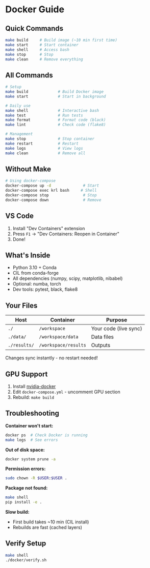 # Docker Guide

## Quick Commands

```bash
make build     # Build image (~10 min first time)
make start     # Start container
make shell     # Access bash
make stop      # Stop
make clean     # Remove everything
```

## All Commands

```bash
# Setup
make build             # Build Docker image
make start             # Start in background

# Daily use
make shell             # Interactive bash
make test              # Run tests
make format            # Format code (black)
make lint              # Check code (flake8)

# Management
make stop              # Stop container
make restart           # Restart
make logs              # View logs
make clean             # Remove all
```

## Without Make

```bash
# Using docker-compose
docker-compose up -d              # Start
docker-compose exec krl bash     # Shell
docker-compose stop               # Stop
docker-compose down               # Remove
```

## VS Code

1. Install "Dev Containers" extension
2. Press `F1` → "Dev Containers: Reopen in Container"
3. Done!

## What's Inside

- Python 3.10 + Conda
- CIL from conda-forge
- All dependencies (numpy, scipy, matplotlib, nibabel)
- Optional: numba, torch
- Dev tools: pytest, black, flake8

## Your Files

| Host | Container | Purpose |
|------|-----------|---------|
| `./` | `/workspace` | Your code (live sync) |
| `./data/` | `/workspace/data` | Data files |
| `./results/` | `/workspace/results` | Outputs |

Changes sync instantly - no restart needed!

## GPU Support

1. Install [nvidia-docker](https://github.com/NVIDIA/nvidia-docker)
2. Edit `docker-compose.yml` - uncomment GPU section
3. Rebuild: `make build`

## Troubleshooting

**Container won't start:**
```bash
docker ps  # Check Docker is running
make logs  # See errors
```

**Out of disk space:**
```bash
docker system prune -a
```

**Permission errors:**
```bash
sudo chown -R $USER:$USER .
```

**Package not found:**
```bash
make shell
pip install -e .
```

**Slow build:**
- First build takes ~10 min (CIL install)
- Rebuilds are fast (cached layers)

## Verify Setup

```bash
make shell
./docker/verify.sh
```

